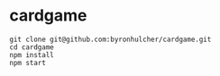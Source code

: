 # cardgame

```
git clone git@github.com:byronhulcher/cardgame.git
cd cardgame
npm install
npm start
```
